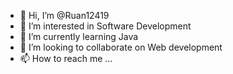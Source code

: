 - 👋 Hi, I’m @Ruan12419
- 👀 I’m interested in Software Development
- 🌱 I’m currently learning Java
- 💞️ I’m looking to collaborate on Web development
- 📫 How to reach me ...

<!---
Ruan12419/Ruan12419 is a ✨ special ✨ repository because its `README.md` (this file) appears on your GitHub profile.
You can click the Preview link to take a look at your changes.
--->
